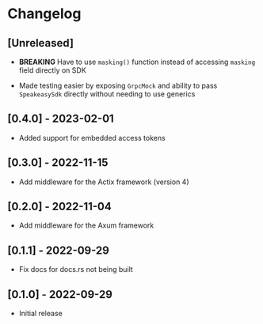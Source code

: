 # Changelog

## [Unreleased]

- **BREAKING** Have to use `masking()` function instead of accessing `masking` field directly on SDK

- Made testing easier by exposing `GrpcMock` and ability to pass `SpeakeasySdk` directly without needing to use generics

## [0.4.0] - 2023-02-01

- Added support for embedded access tokens

## [0.3.0] - 2022-11-15

- Add middleware for the Actix framework (version 4)

## [0.2.0] - 2022-11-04

- Add middleware for the Axum framework

## [0.1.1] - 2022-09-29

- Fix docs for docs.rs not being built

## [0.1.0] - 2022-09-29

- Initial release
